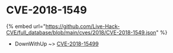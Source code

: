 # CVE-2018-1549
{% embed url="https://github.com/Live-Hack-CVE/full_database/blob/main/cves/2018/CVE-2018-1549.json" %}

* DownWithUp ~> [CVE-2018-15499](https://www.alice-snow.ru/2018/database/cve-2018-1549/cve-2018-15499-downwithup)